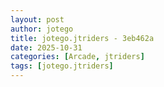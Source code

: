 ```yaml
---
layout: post
author: jotego
title: jotego.jtriders - 3eb462a
date: 2025-10-31
categories: [Arcade, jtriders]
tags: [jotego.jtriders]
---
```


